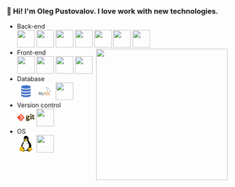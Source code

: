### 👋 Hi! I'm Oleg Pustovalov. I love work with new technologies.


- Back-end <br>
<img width="40" height="40" src="https://i.pinimg.com/originals/ca/00/60/ca0060f3414e6e20b75983acddafad53.gif"/> <img width="40" height="40" src="https://encrypted-tbn0.gstatic.com/images?q=tbn:ANd9GcQvV89itTjKIoztoMSACBd2Ky1vPErwZCN0oyTArdxKjfY_nXW2PboiViP4eCuoW8swuzI&usqp=CAU"/> <img width="40" height="40" src="https://lh3.googleusercontent.com/-XvJzhz3pfH0/XjYG_xWkESI/AAAAAAAAJ9c/AYlgAtRknEU2W5fMcFhQoL6rmO8EBtIDQCK8BGAsYHg/s0/2020-02-01.png"/> <img width="40" height="40" src="https://encrypted-tbn0.gstatic.com/images?q=tbn:ANd9GcTZGirVfkduqiAfJAnCHBw78A3HYIv7pdMmIw&usqp=CAU"/> <img width="40" height="40" src="https://encrypted-tbn0.gstatic.com/images?q=tbn:ANd9GcQdHmHeJ79ENv7s_je6wOfVfGK3DsQk4ef8W41_c5hwZ8Ou3vo9Zz_wmFGvYP9XNd1MpA0&usqp=CAU"/> <img width="40" height="40" src="https://pbs.twimg.com/profile_images/3534818042/cb2fc8174648f5862d73efc33109e8ea_400x400.png"/> <img width="40" height="40" src="https://encrypted-tbn0.gstatic.com/images?q=tbn:ANd9GcRkoSiXALVlUCkVbUS3VIJPrHufnHETi73wEKiVhuEgdoCPlDaccJazHO8E1PDm7otxQmE&usqp=CAU"/> <img width="300" height="300" align="right" src="https://camo.githubusercontent.com/0e5c452603f376fca0862933f5984f9264ecf4fcc05210ed4bd2095cef11a17a/68747470733a2f2f6d656469612e67697068792e636f6d2f6d656469612f35324559685850767252436a6a67374377412f67697068792e676966"/> 
- Front-end <br>
<img width="40" height="40" src="https://img.freepik.com/free-vector/modern-flat-design-of-xml-file-icon-for-web-simple-style_599062-556.jpg?w=2000"/> <img width="40" height="40" src="https://encrypted-tbn0.gstatic.com/images?q=tbn:ANd9GcTh7HwVz9h18DrB8OeLJ1oUyWw6JPIBqfxDUEiFi_804PEIQxzvfuW5p0eQ3inRMifes4s&usqp=CAU"/> <img width="40" height="40" src="https://www.kindpng.com/picc/m/464-4640184_css3-png-download-css-icon-transparent-png.png"/> <img width="40" height="40" src="https://encrypted-tbn0.gstatic.com/images?q=tbn:ANd9GcSKFc-j4yKb-Ask4w84T9OhZRJvBe1LiSiMe-0m22Gx0In9Kfru6NrkQ9t2Ya-_IaI_5qg&usqp=CAU"/>
- Database <br>
<img width="40" height="40" src="https://raw.githubusercontent.com/github/explore/80688e429a7d4ef2fca1e82350fe8e3517d3494d/topics/sql/sql.png"/> <img width="40" height="40" src="https://raw.githubusercontent.com/github/explore/80688e429a7d4ef2fca1e82350fe8e3517d3494d/topics/mysql/mysql.png"/> <img width="40" height="40" src="https://encrypted-tbn0.gstatic.com/images?q=tbn:ANd9GcTmdp4WJDVZKqIb8_DX4S0P6x5fqKJdaDgsBS4HgGWUUGzzQxZ_h6vrhw9jWPLfXrl3R7I&usqp=CAU"/> 
- Version control <br>
<img width="40" height="40" src="https://raw.githubusercontent.com/github/explore/80688e429a7d4ef2fca1e82350fe8e3517d3494d/topics/git/git.png"/> <img width="40" height="40" src="https://pbs.twimg.com/profile_images/1414990564408262661/r6YemvF9_400x400.jpg"/>
- OS <br>
<img width="40" height="40" src="https://raw.githubusercontent.com/github/explore/80688e429a7d4ef2fca1e82350fe8e3517d3494d/topics/linux/linux.png"/> <img width="40" height="40" src="https://icon-library.com/images/window-10-icon/window-10-icon-15.jpg"/>








